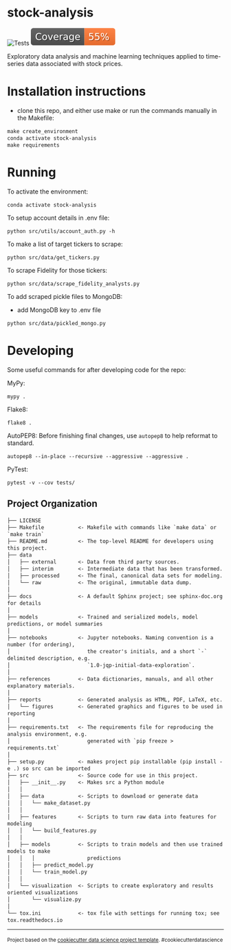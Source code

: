 stock-analysis
==============================
![Tests](https://github.com/jareducherek/stock-analysis/actions/workflows/tests.yml/badge.svg)
![Test Coverage](https://github.com/jareducherek/stock-analysis/blob/badges/master/test-coverage.svg)

Exploratory data analysis and machine learning techniques applied to time-series data associated with stock prices.

Installation instructions
==============================
- clone this repo, and either use make or run the commands manually in the Makefile:
```
make create_environment
conda activate stock-analysis
make requirements
```

Running
==============================
To activate the environment:
```
conda activate stock-analysis
```

To setup account details in .env file:
```
python src/utils/account_auth.py -h
```

To make a list of target tickers to scrape:
```
python src/data/get_tickers.py
```

To scrape Fidelity for those tickers:
```
python src/data/scrape_fidelity_analysts.py
```

To add scraped pickle files to MongoDB:
- add MongoDB key to .env file
```
python src/data/pickled_mongo.py
```

Developing
==============================
Some useful commands for after developing code for the repo:

MyPy:
```
mypy .
```

Flake8:
```
flake8 .
```

AutoPEP8:
Before finishing final changes, use `autopep8` to help reformat to standard.
```
autopep8 --in-place --recursive --aggressive --aggressive .
```

PyTest:
```
pytest -v --cov tests/
```



Project Organization
------------

    ├── LICENSE
    ├── Makefile           <- Makefile with commands like `make data` or `make train`
    ├── README.md          <- The top-level README for developers using this project.
    ├── data
    │   ├── external       <- Data from third party sources.
    │   ├── interim        <- Intermediate data that has been transformed.
    │   ├── processed      <- The final, canonical data sets for modeling.
    │   └── raw            <- The original, immutable data dump.
    │
    ├── docs               <- A default Sphinx project; see sphinx-doc.org for details
    │
    ├── models             <- Trained and serialized models, model predictions, or model summaries
    │
    ├── notebooks          <- Jupyter notebooks. Naming convention is a number (for ordering),
    │                         the creator's initials, and a short `-` delimited description, e.g.
    │                         `1.0-jqp-initial-data-exploration`.
    │
    ├── references         <- Data dictionaries, manuals, and all other explanatory materials.
    │
    ├── reports            <- Generated analysis as HTML, PDF, LaTeX, etc.
    │   └── figures        <- Generated graphics and figures to be used in reporting
    │
    ├── requirements.txt   <- The requirements file for reproducing the analysis environment, e.g.
    │                         generated with `pip freeze > requirements.txt`
    │
    ├── setup.py           <- makes project pip installable (pip install -e .) so src can be imported
    ├── src                <- Source code for use in this project.
    │   ├── __init__.py    <- Makes src a Python module
    │   │
    │   ├── data           <- Scripts to download or generate data
    │   │   └── make_dataset.py
    │   │
    │   ├── features       <- Scripts to turn raw data into features for modeling
    │   │   └── build_features.py
    │   │
    │   ├── models         <- Scripts to train models and then use trained models to make
    │   │   │                 predictions
    │   │   ├── predict_model.py
    │   │   └── train_model.py
    │   │
    │   └── visualization  <- Scripts to create exploratory and results oriented visualizations
    │       └── visualize.py
    │
    └── tox.ini            <- tox file with settings for running tox; see tox.readthedocs.io


--------

<p><small>Project based on the <a target="_blank" href="https://drivendata.github.io/cookiecutter-data-science/">cookiecutter data science project template</a>. #cookiecutterdatascience</small></p>
